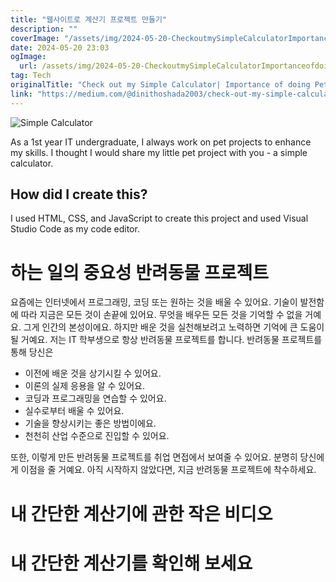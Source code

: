 ```yaml
---
title: "웹사이트로 계산기 프로젝트 만들기"
description: ""
coverImage: "/assets/img/2024-05-20-CheckoutmySimpleCalculatorImportanceofdoingPetprojects_0.png"
date: 2024-05-20 23:03
ogImage: 
  url: /assets/img/2024-05-20-CheckoutmySimpleCalculatorImportanceofdoingPetprojects_0.png
tag: Tech
originalTitle: "Check out my Simple Calculator| Importance of doing Pet projects"
link: "https://medium.com/@dinithoshada2003/check-out-my-simple-calculator-importance-of-doing-pet-projects-78fc593f5caf"
---
```




![Simple Calculator](/assets/img/2024-05-20-CheckoutmySimpleCalculatorImportanceofdoingPetprojects_0.png)

As a 1st year IT undergraduate, I always work on pet projects to enhance my skills. I thought I would share my little pet project with you - a simple calculator.

## How did I create this?

I used HTML, CSS, and JavaScript to create this project and used Visual Studio Code as my code editor.


<div class="content-ad"></div>

# 하는 일의 중요성 반려동물 프로젝트

요즘에는 인터넷에서 프로그래밍, 코딩 또는 원하는 것을 배울 수 있어요. 기술이 발전함에 따라 지금은 모든 것이 손끝에 있어요. 무엇을 배우든 모든 것을 기억할 수 없을 거예요. 그게 인간의 본성이에요. 하지만 배운 것을 실천해보려고 노력하면 기억에 큰 도움이 될 거예요. 저는 IT 학부생으로 항상 반려동물 프로젝트를 합니다. 반려동물 프로젝트를 통해 당신은

- 이전에 배운 것을 상기시킬 수 있어요.
- 이론의 실제 응용을 알 수 있어요.
- 코딩과 프로그래밍을 연습할 수 있어요.
- 실수로부터 배울 수 있어요.
- 기술을 향상시키는 좋은 방법이에요.
- 천천히 산업 수준으로 진입할 수 있어요.

또한, 이렇게 만든 반려동물 프로젝트를 취업 면접에서 보여줄 수 있어요. 분명히 당신에게 이점을 줄 거예요. 아직 시작하지 않았다면, 지금 반려동물 프로젝트에 착수하세요.

<div class="content-ad"></div>

# 내 간단한 계산기에 관한 작은 비디오

# 내 간단한 계산기를 확인해 보세요